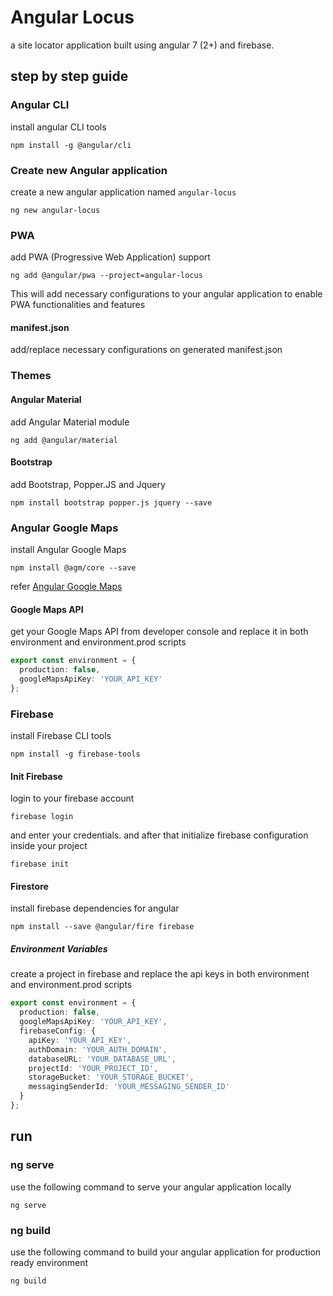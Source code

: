 # Angular Locus

a site locator application built using angular 7 (2+) and firebase.

## step by step guide

### Angular CLI

install angular CLI tools

```shell
npm install -g @angular/cli
```

### Create new Angular application

create a new angular application named `angular-locus`

```shell
ng new angular-locus
```

### PWA

add PWA (Progressive Web Application) support

```shell
ng add @angular/pwa --project=angular-locus
```

This will add necessary configurations to your angular application to enable PWA functionalities and features

#### manifest.json

add/replace necessary configurations on generated manifest.json

### Themes

#### Angular Material

add Angular Material module

```shell
ng add @angular/material
```

#### Bootstrap

add Bootstrap, Popper.JS and Jquery

```shell
npm install bootstrap popper.js jquery --save
```

### Angular Google Maps

install Angular Google Maps

```shell
npm install @agm/core --save
```

refer [Angular Google Maps](https://angular-maps.com/guides/getting-started/)

#### Google Maps API

get your Google Maps API from developer console and replace it in both environment and environment.prod scripts

```ts
export const environment = {
  production: false,
  googleMapsApiKey: 'YOUR_API_KEY'
};
```

### Firebase

install Firebase CLI tools

```shell
npm install -g firebase-tools
```

#### Init Firebase

login to your firebase account

```shell
firebase login
```

and enter your credentials. and after that initialize firebase configuration inside your project

```shell
firebase init
```

#### Firestore

install firebase dependencies for angular

```shell
npm install --save @angular/fire firebase
```

##### Environment Variables

create a project in firebase and replace the api keys in both environment and environment.prod scripts

```ts
export const environment = {
  production: false,
  googleMapsApiKey: 'YOUR_API_KEY',
  firebaseConfig: {
    apiKey: 'YOUR_API_KEY',
    authDomain: 'YOUR_AUTH_DOMAIN',
    databaseURL: 'YOUR_DATABASE_URL',
    projectId: 'YOUR_PROJECT_ID',
    storageBucket: 'YOUR_STORAGE_BUCKET',
    messagingSenderId: 'YOUR_MESSAGING_SENDER_ID'
  }
};
```

## run

### ng serve

use the following command to serve your angular application locally

```shell
ng serve
```

### ng build

use the following command to build your angular application for production ready environment

```shell
ng build
```

